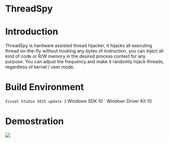 # ThreadSpy

# Introduction
ThreadSpy is hardware assisted thread hijacker, it hijacks all executing thread on-the-fly without hooking any bytes of instruction, you can inject all kind of code or R/W memory in the desired process context for any purpose. You can adjust the frequency and make it randomly hijack threads, regardless of kernel / user mode.

# Build Environment
` Visual Studio 2015 update 3
` Windows SDK 10
` Windowr Driver Kit 10

# Demostration
<img src="https://user-images.githubusercontent.com/22551808/82997626-7642a000-9fbb-11ea-8ddb-868ecbb6ecab.PNG"> </img>
